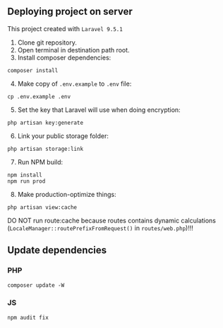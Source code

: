 ## Deploying project on server

This project created with `Laravel 9.5.1`
1) Clone git repository.
2) Open terminal in destination path root.
3) Install composer dependencies:
```shell
composer install
```
4) Make copy of `.env.example` to `.env` file:
```shell
cp .env.example .env
```
5) Set the key that Laravel will use when doing encryption:
```shell
php artisan key:generate
```
6) Link your public storage folder:
```shell
php artisan storage:link
```
7) Run NPM build:
```shell
npm install
npm run prod
```
8) Make production-optimize things:
```
php artisan view:cache
```
DO NOT run route:cache because routes contains dynamic calculations (`LocaleManager::routePrefixFromRequest()` in `routes/web.php`)!!!

## Update dependencies
### PHP
```
composer update -W
```
### JS
```
npm audit fix
```
